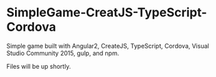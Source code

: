 # SimpleGame-CreatJS-TypeScript-Cordova
Simple game built with Angular2, CreateJS, TypeScript, Cordova, Visual Studio Community 2015, gulp, and npm.

Files will be up shortly.
